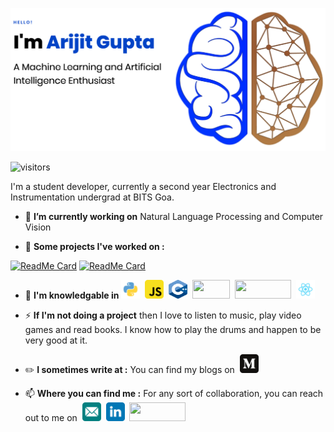 [![Intro Image](https://github.com/arijitgupta42/arijitgupta42/blob/master/images/intro.png)](https://arijitgupta42.github.io/)

<!--![Hits](https://hitcounter.pythonanywhere.com/count/tag.svg?url=https%3A%2F%2Fgithub.com%2Farijitgupta42%2Farijitgupta42%2Fblob%2Fmaster%2FREADME.md) -->
![visitors](https://visitor-badge.glitch.me/badge?page_id=arijitgupta42/arijigupta42)

I'm a student developer, currently a second year Electronics and Instrumentation undergrad at BITS Goa.

- 🔭 **I’m currently working on** Natural Language Processing and Computer Vision

- 🌱 **Some projects I've worked on :** 


[![ReadMe Card](https://github-readme-stats.vercel.app/api/pin/?username=arijitgupta42&repo=ChainVoter)](https://github.com/arijitgupta42/ChainVoter)
[![ReadMe Card](https://github-readme-stats.vercel.app/api/pin/?username=arijitgupta42&repo=Forest-Cover-Classification)](https://github.com/arijitgupta42/Forest-Cover-Classification)


- 💬 **I'm knowledgable in** [<img src="https://github.com/edent/SuperTinyIcons/blob/master/images/svg/python.svg" width="30" height="30">](https://github.com/arijitgupta42/)
&nbsp;[<img src="https://github.com/edent/SuperTinyIcons/blob/master/images/svg/javascript.svg" width="30" height="30">](https://github.com/arijitgupta42/)
&nbsp;[<img src="https://github.com/arijitgupta42/arijitgupta42/blob/master/images/cpp.svg" width="30" height="30">](https://github.com/arijitgupta42/)
&nbsp;[<img src="https://github.com/valohai/ml-logos/blob/master/pytorch.svg" width="60" height="30">](https://github.com/arijitgupta42/)
&nbsp;[<img src="https://github.com/valohai/ml-logos/blob/master/tensorflow-layout.svg" width="90" height="30">](https://github.com/arijitgupta42/)
&nbsp;[<img src="https://github.com/edent/SuperTinyIcons/blob/master/images/svg/react.svg" width="30" height="30">](https://github.com/arijitgupta42/)

- ⚡ **If I'm not doing a project** then I love to listen to music, play video games and read books. I know how to play the drums and happen to be very good at it.

- ✏️ **I sometimes write at :** You can find my blogs on &nbsp;[<img src="https://github.com/edent/SuperTinyIcons/blob/master/images/svg/medium.svg" width="30" height="30">](https://medium.com/@arijitgupta42)

- 📫 **Where you can find me :** For any sort of collaboration, you can reach out to me on &nbsp;[<img src="https://github.com/edent/SuperTinyIcons/blob/master/images/svg/email.svg" width="30" height="30">](mailto:arijitgupta2000@gail.com)&nbsp;&nbsp;[<img src="https://github.com/edent/SuperTinyIcons/blob/master/images/svg/linkedin.svg" width="30" height="30">](https://www.linkedin.com/in/arijitgupta42/)&nbsp;&nbsp;[<img src="https://www.kaggle.com/static/images/site-logo.png" width="90" height="30">](https://www.kaggle.com/synysterjeet)


<!--
**arijitgupta42/arijitgupta42** is a ✨ _special_ ✨ repository because its `README.md` (this file) appears on your GitHub profile.

Here are some ideas to get you started:

- 🔭 I’m currently working on ...
- 🌱 I’m currently learning ...
- 👯 I’m looking to collaborate on ...
- 🤔 I’m looking for help with ...
- 💬 Ask me about ...
- 📫 How to reach me: ...
- 😄 Pronouns: ...
- ⚡ Fun fact: ...
-->
